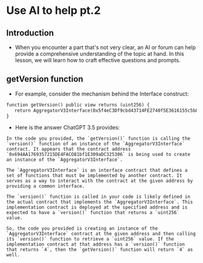 # Use AI to help pt.2

## Introduction
- When you encounter a part that's not very clear, an AI or forum can help provide a comprehensive understanding of the topic at hand. In this lesson, we will learn how to craft effective questions and prompts.

## getVersion function
- For example, consider the mechanism behind the Interface construct:

````markdown How does this solidity function return the value 4 when I didn't define any logic in AggregatorV3Interface?
function getVersion() public view returns (uint256) {
   return AggregatorV3Interface(0x5f4eC3Df9cbd43714FE2740f5E3616155c5b8419).version();
}
````
- Here is the answer ChatGPT 3.5 provides:

```
In the code you provided, the `getVersion()` function is calling the `version()` function of an instance of the `AggregatorV3Interface` contract. It appears that the contract address `0x694AA1769357215DE4FACO81bf1E309aDC325306` is being used to create an instance of the `AggregatorV3Interface`.

The `AggregatorV3Interface` is an interface contract that defines a set of functions that must be implemented by another contract. It serves as a way to interact with the contract at the given address by providing a common interface.

The `version()` function is called in your code is likely defined in the actual contract that implements the `AggregatorV3Interface`. This implementation contract is deployed at the specified address and is expected to have a `version()` function that returns a `uint256` value.

So, the code you provided is creating an instance of the `AggregatorV3Interface` contract at the given address and then calling its `version()` function to retrieve a `uint256` value. If the implementation contract at that address has a `version()` function that returns `4`, then the `getVersion()` function will return `4` as well.
```